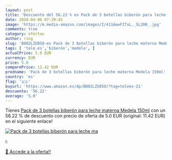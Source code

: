 ```yaml
---
layout: post
title: 'Descuento del 56.22 % en Pack de 3 botellas biberón para leche ma'
date: 2020-04-06 07:39:43
image: 'https://m.media-amazon.com/images/I/411AewFITxL._SL200_.jpg'
comments: true
category: ofertas
author: ring
slug: 'B002LZU85O-es Pack de 3 botellas biberón para leche materna Medela 150ml'
tags: [ 'tole.es','biberón','medela', ]
actualPrice: 5.0 EUR
currency: EUR
price: 5.0
comparePrice: 11.42 EUR
prodname: 'Pack de 3 botellas biberón para leche materna Medela 150ml'
country: 'es'
flag: '🇪🇸'
buyurl: 'https://www.amazon.es/dp/B002LZU85O/?tag=tolees-21'
descuento: '56.22'
average: '5.0'
---
```


Tienes [Pack de 3 botellas biberón para leche materna Medela 150ml](https://www.amazon.es/dp/B002LZU85O/?tag=tolees-21) con un 56.22 % de descuento con precio de oferta de 5.0 EUR (original: 11.42 EUR) en el siguiente enlace!

[![Pack de 3 botellas biberón para leche ma](https://m.media-amazon.com/images/I/411AewFITxL._SL200_.jpg)](https://www.amazon.es/dp/B002LZU85O/?tag=tolees-21)

ℹ️:


[🛒 Accede a la oferta!!](https://www.amazon.es/dp/B002LZU85O/?tag=tolees-21)
